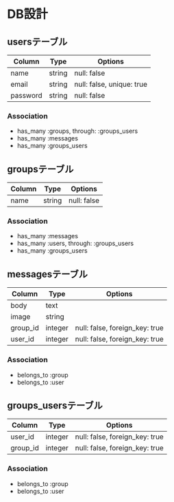 # DB設計
## usersテーブル
|Column|Type|Options|
|------|----|-------|
|name|string|null: false|
|email|string|null: false, unique: true|
|password|string|null: false|
### Association
- has_many :groups, through: :groups_users
- has_many :messages
- has_many :groups_users

## groupsテーブル
|Column|Type|Options|
|------|----|-------|
|name|string|null: false|
### Association
- has_many :messages
- has_many  :users, through: :groups_users
- has_many :groups_users

## messagesテーブル
|Column|Type|Options|
|------|----|-------|
|body|text||
|image|string||
|group_id|integer|null: false, foreign_key: true|
|user_id|integer|null: false, foreign_key: true|
### Association
- belongs_to :group
- belongs_to :user

## groups_usersテーブル
|Column|Type|Options|
|------|----|-------|
|user_id|integer|null: false, foreign_key: true|
|group_id|integer|null: false, foreign_key: true|
### Association
- belongs_to :group
- belongs_to :user